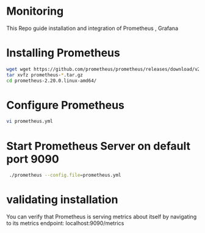 # Monitoring
This Repo guide installation and integration of Prometheus , Grafana 

# Installing Prometheus
```sh
wget wget https://github.com/prometheus/prometheus/releases/download/v2.20.0/prometheus-2.20.0.linux-amd64.tar.gz
tar xvfz prometheus-*.tar.gz
cd prometheus-2.20.0.linux-amd64/
```

# Configure Prometheus
```sh
vi prometheus.yml 
```

# Start Prometheus Server on default port 9090
```sh
 ./prometheus --config.file=prometheus.yml
 ```
 
# validating installation 
You can verify that Prometheus is serving metrics about itself by navigating to its metrics endpoint: localhost:9090/metrics

